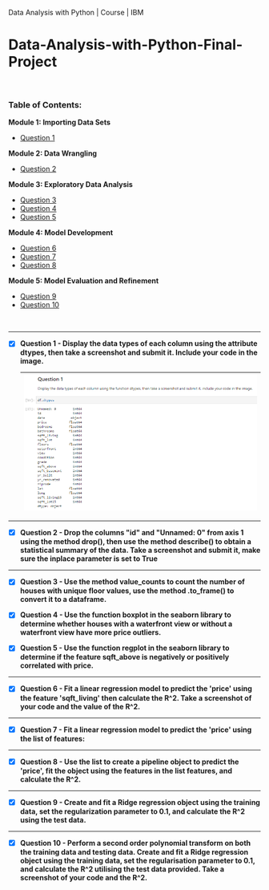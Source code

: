 Data Analysis with Python | Course | IBM
# Data-Analysis-with-Python-Final-Project

<br>

<!-- TABLE OF CONTENTS -->
### Table of Contents:

<b>Module 1: Importing Data Sets</b>

- [Question 1](#Q1)
  
<b>Module 2: Data Wrangling</b>

- [Question 2](#Q2)
  
<b>Module 3: Exploratory Data Analysis</b>

- [Question 3](#Q3)
- [Question 4](#Q4)
- [Question 5](#Q5)
  
<b>Module 4: Model Development</b>

- [Question 6](#Q6)
- [Question 7](#Q7)
- [Question 8](#Q8)
  
<b>Module 5: Model Evaluation and Refinement</b>

- [Question 9](#Q9)
- [Question 10](#Q10)

<br>

---

<div id="Q1">
  
- [x] <b>Question 1 - Display the data types of each column using the attribute dtypes, then take a screenshot and submit it. Include your code in the image.</b>
  
  |![data types](Final%20Project%20-%20Screenshots/Q01.png)|
  |-|
  
</div>

---


<div id="Q2">
  
- [x] <b>Question 2 - Drop the columns "id" and "Unnamed: 0" from axis 1 using the method drop(), then use the method describe() to obtain a statistical summary of the data. Take a screenshot and submit it, make sure the inplace parameter is set to True</b>
  
</div>

---


<div id="Q3">
  
- [x] <b>Question 3 - Use the method value_counts to count the number of houses with unique floor values, use the method .to_frame() to convert it to a dataframe.</b>


</div>

<div id="Q4">
  
- [x] <b>Question 4 - Use the function boxplot in the seaborn library to determine whether houses with a waterfront view or without a waterfront view have more price outliers.</b>
  
</div>

<div id="Q5">
  
- [x] <b>Question 5 - Use the function regplot in the seaborn library to determine if the feature sqft_above is negatively or positively correlated with price.</b>
  
</div>

---


<div id="Q6">
  
- [x] <b>Question 6 - Fit a linear regression model to predict the 'price' using the feature 'sqft_living' then calculate the R^2. Take a screenshot of your code and the value of the R^2.</b>
  
</div>

---


<div id="Q7">
  
- [x] <b>Question 7 - Fit a linear regression model to predict the 'price' using the list of features:</b>
  
</div>

---


<div id="Q8">
  
- [x] <b>Question 8 - Use the list to create a pipeline object to predict the 'price', fit the object using the features in the list features, and calculate the R^2.</b>
 
---
 
</div>

<div id="Q9">
  
- [x] <b>Question 9 - Create and fit a Ridge regression object using the training data, set the regularization parameter to 0.1, and calculate the R^2 using the test data.</b>
  
</div>

---

<div id="Q10">
  
- [x] <b>Question 10 - Perform a second order polynomial transform on both the training data and testing data. Create and fit a Ridge regression object using the training data, set the regularisation parameter to 0.1, and calculate the R^2 utilising the test data provided. Take a screenshot of your code and the R^2.</b>
  
</div>
